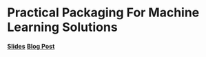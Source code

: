 # Practical Packaging For Machine Learning Solutions 

**[Slides](https://github.com/steven-cutting/practical-ml-pkg-talk/slides/ml-talk-slides.pdf)**
**[Blog Post](http://blog.stevencutting.com/notes/practical-packaging-for-machine-learning-solutions)**

